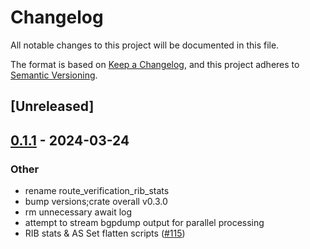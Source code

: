 # Changelog
All notable changes to this project will be documented in this file.

The format is based on [Keep a Changelog](https://keepachangelog.com/en/1.0.0/),
and this project adheres to [Semantic Versioning](https://semver.org/spec/v2.0.0.html).

## [Unreleased]

## [0.1.1](https://github.com/SichangHe/internet_route_verification/releases/tag/route_verification_rib_stats-v0.1.1) - 2024-03-24

### Other
- rename route_verification_rib_stats
- bump versions;crate overall v0.3.0
- rm unnecessary await log
- attempt to stream bgpdump output for parallel processing
- RIB stats & AS Set flatten scripts ([#115](https://github.com/SichangHe/internet_route_verification/pull/115))
